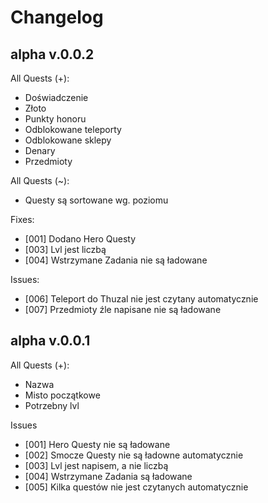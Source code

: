 # Changelog

## alpha v.0.0.2

All Quests (+):
+ Doświadczenie
+ Złoto
+ Punkty honoru
+ Odblokowane teleporty
+ Odblokowane sklepy
+ Denary
+ Przedmioty

All Quests (~):
+ Questy są sortowane wg. poziomu

Fixes:
+ [001] Dodano Hero Questy
+ [003] Lvl jest liczbą
+ [004] Wstrzymane Zadania nie są ładowane

Issues:
+ [006] Teleport do Thuzal nie jest czytany automatycznie
+ [007] Przedmioty źle napisane nie są ładowane

## alpha v.0.0.1

All Quests (+):
+ Nazwa 
+ Misto początkowe
+ Potrzebny lvl

Issues
+ [001] Hero Questy nie są ładowane
+ [002] Smocze Questy nie są ładowne automatycznie
+ [003] Lvl jest napisem, a nie liczbą
+ [004] Wstrzymane Zadania są ładowane
+ [005] Kilka questów nie jest czytanych automatycznie
